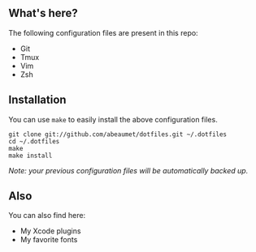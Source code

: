 ## What's here?

The following configuration files are present in this repo:
- Git
- Tmux
- Vim
- Zsh

## Installation

You can use `make` to easily install the above configuration files.

    git clone git://github.com/abeaumet/dotfiles.git ~/.dotfiles
    cd ~/.dotfiles
    make
    make install

_Note: your previous configuration files will be automatically backed up._

## Also

You can also find here:
- My Xcode plugins
- My favorite fonts
